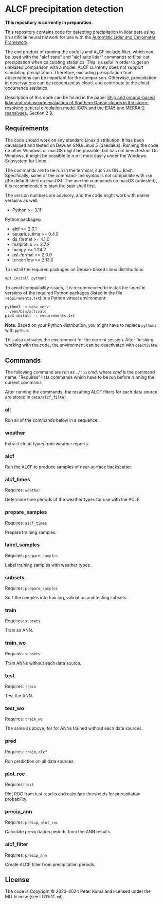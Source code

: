 # ALCF precipitation detection

**This repository is currently in preparation.**

This repository contains code for detecting precipitation in lidar data using
an artificial neural network for use with the [Automatic Lidar and Ceilometer
Framework](https://alcf.peterkuma.net).

The end product of running the code is and ALCF include filter, which can be
used with the "alcf stats" and "alcf auto lidar" commands to filter out
precipitation when calculating statistics. This is useful in order to get an
unbiased comparison with a model. ALCF currently does not support simulating
precipitation. Therefore, excluding precipitation from observations can be
important for the comparison. Otherwise, precipitation in observations can be
recognized as cloud, and contribute to the cloud occurrence statistics.

Description of this code can be found in the paper [Ship and ground-based lidar
and radiosonde evaluation of Southern Ocean clouds in the storm-resolving
general circulation model ICON and the ERA5 and MERRA-2
reanalyses](https://doi.org/10.5281/zenodo.14071808), Section 2.9.

## Requirements

The code should work on any standard Linux distribution. It has been developed
and tested on Devuan GNU/Linux 5 (daedalus). Running the code on other Windows
or macOS might be possible, but has not been tested. On Windows, it might be
possible to run it most easily under the Windows Subsystem for Linux.

The commands are to be run in the terminal, such as GNU Bash. Specifically,
some of the command-line syntax is not compatible with `zsh` (the default shell
on macOS). The use the commands on macOS (untested), it is recommended to start
the `bash` shell first.

The version numbers are advisory, and the code might work with earlier versions
as well.

- Python >= 3.11

Python packages:

- alcf >= 2.0.1
- aquarius_time >= 0.4.0
- ds_format >= 4.1.0
- matplotlib >= 3.7.2
- numpy >= 1.24.2
- pst-format >= 2.0.0
- tensorflow >= 2.13.0

To install the required packages on Debian-based Linux distributions:

```sh
apt install python3
```

To avoid compatibility issues, it is recommended to install the specific
versions of the required Python packages (listed in the file
`requirements.txt`) in a Python virtual environment:

```sh
python3 -m venv venv
. venv/bin/activate
pip3 install -r requirements.txt
```

**Note:** Based on your Python distribution, you might have to replace
`python3` with `python`.

This also activates the environment for the current session. After finishing
working with the code, the environment can be deactivated with `deactivate`.

## Commands

The following command are run as `./run` *cmd*, where *cmd* is the command
name. "Requires" lists commands which have to be run before running the current
command.

After running the commands, the resulting ALCF filters for each data source
are stored in `data/alcf_filter`.

### all

Run all of the commands below in a sequence.

### weather

Extract cloud types from weather reports.

### alcf

Run the ALCF to produce samples of near-surface backscatter.

### alcf_times

Requires: `weather`

Determine time periods of the weather types for use with the ACLF.

### prepare_samples

Requires: `alcf_times`

Prepare training samples.

### label_samples

Requires: `prepare_samples`

Label training samples with weather types.

### subsets

Requires: `prepare_samples`

Sort the samples into training, validation and testing subsets.

### train

Requires: `subsets`

Train an ANN.

### train_wo

Requires: `subsets`

Train ANNs without each data source.

### test

Requires: `train`

Test the ANN.

### test_wo

Requires: `train_wo`

The same as above, for for ANNs trained without each data sources.

### pred

Requires: `train`, `alcf`

Run prediction on all data sources.

### plot_roc

Requires: `test`

Plot ROC from test results and calculate thresholds for precipitation
probability.

### precip_ann

Requires: `precip`, `plot_roc`

Calculate precipitation periods from the ANN results.

### alcf_filter

Requires: `precip_ann`

Create ALCF filter from precipitation periods.

## License

The code is Copyright © 2023–2024 Peter Kuma and licensed under the MIT license
(see `LICENSE.md`).
